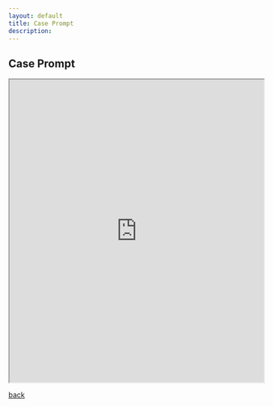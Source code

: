 ```yaml
---
layout: default
title: Case Prompt
description:
---
```


## Case Prompt

<iframe src="https://drive.google.com/file/d/1HNlpeUJm348eJcjkR-hXTy_SaT3WHrc6/preview" width="100%" height="600"></iframe>



[back](./)
